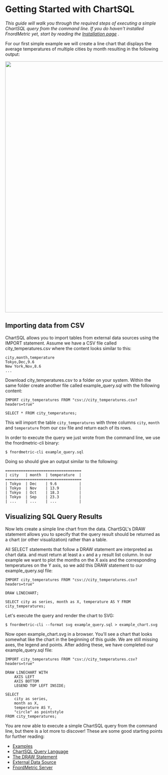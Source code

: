 Getting Started with ChartSQL
=============================

_This guide will walk you through the required steps of executing a simple ChartSQL query 
from the command line. If you do haven't installed FnordMetric yet, start by reading the
[Installation page](/documentation/installation) ._


For our first simple example we will create a line chart that displays the
average temperatures of multiple cities by month resulting in the following output:

<img src="/img/simple_linechart.png" width="800" />


Importing data from CSV
-----------------------

ChartSQL allows you to import tables from external data sources using the
IMPORT statement. Assume we have a CSV file called city_temperatures.csv 
where the content looks similar to this:

    city,month,temperature
    Tokyo,Dec,9.6
    New York,Nov,8.6
    ...

Download city_temperatures.csv to a folder on your system. Within the same folder create another file called example_query.sql with the following content:

    IMPORT city_temperatures FROM "csv://city_temperatures.csv?headers=true"

    SELECT * FROM city_temperatures;

This will import the table `city_temperatures` with three columns `city`, `month`
and `temperature` from our csv file and return each of its rows.

In order to execute the query we just wrote from the command line, we use the
fnordmetric-cli binary:

    $ fnordmetric-cli example_query.sql

Doing so should give an output similar to the following:

    ==================================
    | city   | month  | temperature  |
    ==================================
    | Tokyo  | Dec    | 9.6          |
    | Tokyo  | Nov    | 13.9         |
    | Tokyo  | Oct    | 18.3         |
    | Tokyo  | Sep    | 23.3         |
    | ...    | ...    | ...          |


Visualizing SQL Query Results
------------------------------

Now lets create a simple line chart from the data. ChartSQL's DRAW statement
allows you to specify that the query result should be returned as a chart (or
other visualization) rather than a table.

All SELECT statements that follow a DRAW statement are interpreted as chart data.
and must return at least a `x` and a `y` result list column. In our example
we want to plot the months on the X axis and the corresponding temperatures on the Y axis,
so we add this DRAW statement to our example_query.sql file:


    IMPORT city_temperatures FROM "csv://city_temperatures.csv?headers=true"

    DRAW LINECHART;

    SELECT city as series, month as X, temperature AS Y FROM city_temperatures;

Let's execute the query and render the chart to SVG:

    $ fnordmetric-cli --format svg example_query.sql > example_chart.svg

Now open example_chart.svg in a browser. You'll see a chart that looks
somewhat like the chart in the beginning of this guide. We are still missing
axes, the legend and points. After adding these, we have completed our
example_query.sql file:

    IMPORT city_temperatures FROM "csv://city_temperatures.csv?headers=true"

    DRAW LINECHART WITH
        AXIS LEFT
        AXIS BOTTOM
        LEGEND TOP LEFT INSIDE;

    SELECT
        city as series,
        month as X,
        temperature AS Y,
        "circle" as pointstyle
    FROM city_temperatures;


You are now able to execute a simple ChartSQL query from the command line,
but there is a lot more to discover! These are some good starting points for further reading:

  + [Examples](/examples/)
  + [ChartSQL Query Language](/chartsql/introduction/)
  + [The DRAW Statement](/documentation/chartsql/draw_statement/)
  + [External Data Source](/documentation/chartsql/external_data_sources/)
  + [FnordMetric Server](/documentation/getting_started/fnordmetric-server/)
